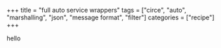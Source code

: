 +++
title = "full auto service wrappers"
tags = ["circe", "auto", "marshalling", "json", "message format", "filter"]
categories = ["recipe"]
+++

hello
